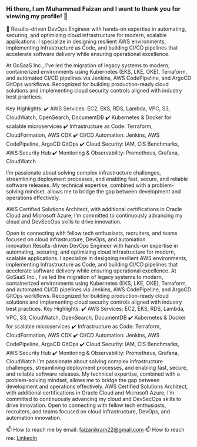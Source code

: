 ### Hi there, I am Muhammad Faizan and I want to thank you for viewing my profile! 👋

🔭 Results-driven DevOps Engineer with hands-on expertise in automating, securing, and optimizing cloud infrastructure for modern, scalable applications. I specialize in designing resilient AWS environments, implementing Infrastructure as Code, and building CI/CD pipelines that accelerate software delivery while ensuring operational excellence.

At GoSaaS Inc., I've led the migration of legacy systems to modern, containerized environments using Kubernetes (EKS, LKE, OKE), Terraform, and automated CI/CD pipelines via Jenkins, AWS CodePipeline, and ArgoCD GitOps workflows. Recognized for building production-ready cloud solutions and implementing cloud security controls aligned with industry best practices.

Key Highlights:
✔️ AWS Services: EC2, EKS, RDS, Lambda, VPC, S3, CloudWatch, OpenSearch, DocumentDB
✔️ Kubernetes & Docker for scalable microservices
✔️ Infrastructure as Code: Terraform, CloudFormation, AWS CDK
✔️ CI/CD Automation: Jenkins, AWS CodePipeline, ArgoCD GitOps
✔️ Cloud Security: IAM, CIS Benchmarks, AWS Security Hub
✔️ Monitoring & Observability: Prometheus, Grafana, CloudWatch

I’m passionate about solving complex infrastructure challenges, streamlining deployment processes, and enabling fast, secure, and reliable software releases. My technical expertise, combined with a problem-solving mindset, allows me to bridge the gap between development and operations effectively.

AWS Certified Solutions Architect, with additional certifications in Oracle Cloud and Microsoft Azure, I’m committed to continuously advancing my cloud and DevSecOps skills to drive innovation.

Open to connecting with fellow tech enthusiasts, recruiters, and teams focused on cloud infrastructure, DevOps, and automation innovation.Results-driven DevOps Engineer with hands-on expertise in automating, securing, and optimizing cloud infrastructure for modern, scalable applications. I specialize in designing resilient AWS environments, implementing Infrastructure as Code, and building CI/CD pipelines that accelerate software delivery while ensuring operational excellence. At GoSaaS Inc., I've led the migration of legacy systems to modern, containerized environments using Kubernetes (EKS, LKE, OKE), Terraform, and automated CI/CD pipelines via Jenkins, AWS CodePipeline, and ArgoCD GitOps workflows. Recognized for building production-ready cloud solutions and implementing cloud security controls aligned with industry best practices. Key Highlights: ✔️ AWS Services: EC2, EKS, RDS, Lambda, VPC, S3, CloudWatch, OpenSearch, DocumentDB ✔️ Kubernetes & Docker for scalable microservices ✔️ Infrastructure as Code: Terraform, CloudFormation, AWS CDK ✔️ CI/CD Automation: Jenkins, AWS CodePipeline, ArgoCD GitOps ✔️ Cloud Security: IAM, CIS Benchmarks, AWS Security Hub ✔️ Monitoring & Observability: Prometheus, Grafana, CloudWatch I’m passionate about solving complex infrastructure challenges, streamlining deployment processes, and enabling fast, secure, and reliable software releases. My technical expertise, combined with a problem-solving mindset, allows me to bridge the gap between development and operations effectively. AWS Certified Solutions Architect, with additional certifications in Oracle Cloud and Microsoft Azure, I’m committed to continuously advancing my cloud and DevSecOps skills to drive innovation. Open to connecting with fellow tech enthusiasts, recruiters, and teams focused on cloud infrastructure, DevOps, and automation innovation.

📫 How to reach me by email: faizanikram22@gmail.com
📫 How to reach me: <a href="https://www.linkedin.com/in/faizanfaizi74/" target="_blank">LinkedIn</a>
